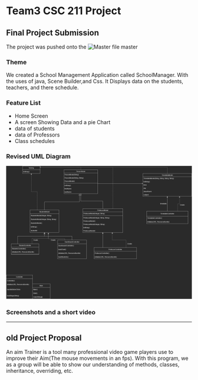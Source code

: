 # Team3 CSC 211 Project
## Final Project Submission
The project was pushed onto the 
![Master file](master)
master
### Theme
We created a School Management Application called SchoolManager. With the uses of java, Scene Builder,and Css.
It Displays data on the students, teachers, and there schedule.
### Feature List
- Home Screen
- A screen Showing Data and a pie Chart
- data of students
- data of Professors
- Class schedules



### Revised UML Diagram
![The UML diagram](team3java.drawio.png)

### Screenshots and a short video







_________________________________________________________________________________________________________________________


## old Project Proposal
An aim Trainer is a tool many professional video game players use to improve their Aim(The mouse movements in an fps).
With this program, we as a group will be able to show our understanding of methods, classes, inheritance, overriding, etc.
